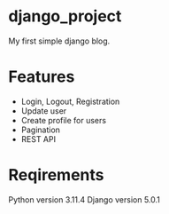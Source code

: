 # django_project
My first simple django blog.
<h1>Features</h1>
<ul>
  <li>Login, Logout, Registration</li>
  <li>Update user</li>
  <li>Create profile for users</li>
  <li>Pagination</li>
  <li>REST API</li>
</ul>
<h1>Reqirements</h1>
Python version 3.11.4
Django version 5.0.1
